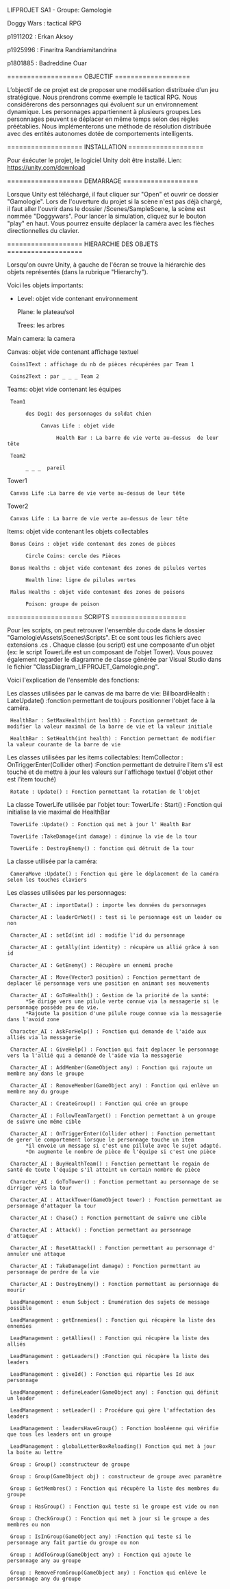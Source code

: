 LIFPROJET SA1 - Groupe: Gamologie

Doggy Wars : tactical RPG

p1911202 : Erkan Aksoy

p1925996 : Finaritra Randriamitandrina

p1801885 : Badreddine Ouar

=================== OBJECTIF ===================

L’objectif de ce projet est de proposer une modélisation distribuée d’un jeu stratégique.
Nous prendrons comme exemple le tactical RPG. Nous considérerons des personnages qui évoluent sur un environnement dynamique.
Les personnages appartiennent à plusieurs groupes.Les personnages peuvent se déplacer en même temps selon des règles préétablies. 
Nous implémenterons une méthode de résolution distribuée avec des entités autonomes dotée de comportements intelligents.


=================== INSTALLATION ===================

Pour éxécuter le projet, le logiciel Unity doit être installé.
Lien: https://unity.com/download

=================== DEMARRAGE ===================

Lorsque Unity est téléchargé, il faut cliquer sur "Open" et ouvrir ce dossier "Gamologie".
Lors de l'ouverture du projet si la scène n'est pas déjà chargé, il faut aller l'ouvrir dans le dossier /Scenes/SampleScene, la scène est nommée "Doggywars".
Pour lancer la simulation, cliquez sur le bouton "play" en haut.
Vous pourrez ensuite déplacer la caméra avec les flèches directionnelles du clavier.

=================== HIERARCHIE DES OBJETS ===================

Lorsqu'on ouvre Unity, à gauche de l'écran se trouve la hiérarchie des objets représentés (dans la rubrique "Hierarchy"). 

Voici les objets importants:

- Level: objet vide contenant environnement

     Plane: le plateau/sol 

     Trees: les arbres

Main camera: la camera

Canvas: objet vide contenant affichage textuel

     Coins1Text : affichage du nb de pièces récupérées par Team 1

     Coins2Text : par _ _ _ Team 2

Teams: objet vide contenant les équipes

     Team1

          des Dog1: des personnages du soldat chien

               Canvas Life : objet vide

                    Health Bar : La barre de vie verte au-dessus  de leur tête

     Team2

          _ _ _  pareil

Tower1

     Canvas Life :La barre de vie verte au-dessus de leur tête

Tower2

     Canvas Life : La barre de vie verte au-dessus de leur tête

Items: objet vide contenant les objets collectables

     Bonus Coins : objet vide contenant des zones de pièces

          Circle Coins: cercle des Pièces

     Bonus Healths : objet vide contenant des zones de pilules vertes

          Health line: ligne de pilules vertes

     Malus Healths : objet vide contenant des zones de poisons

          Poison: groupe de poison


=================== SCRIPTS ===================

Pour les scripts, on peut retrouver l'ensemble du code dans le dossier "Gamologie\Assets\Scenes\Scripts". 
Et ce sont tous les fichiers avec extensions .cs .
Chaque classe (ou script) est une composante d'un objet (ex: le script TowerLife est un composant de l'objet Tower).
Vous pouvez également regarder le diagramme de classe générée par Visual Studio dans le fichier "ClassDiagram_LIFPROJET_Gamologie.png".

Voici l'explication de l'ensemble des fonctions: 

Les classes utilisées par le canvas de ma barre de vie:
     BillboardHealth : LateUpdate() :fonction permettant de toujours positionner l'objet face à la caméra.

     HealthBar : SetMaxHealth(int health) : Fonction permettant de modifier la valeur maximal de la barre de vie et la valeur initiale 

     HealthBar : SetHealth(int health) : Fonction permettant de modifier la valeur courante de la barre de vie 


Les classes utilisées par les items collectables:
     ItemCollector : OnTriggerEnter(Collider other) :Fonction permettant de detruire l'item s'il est touché et de mettre à jour les valeurs sur l'affichage textuel (l'objet other est l'item touché)

     Rotate : Update() : Fonction permettant la rotation de l'objet

La classe TowerLife utilisée par l'objet tour:
     TowerLife : Start() : Fonction qui initialise la vie maximal de HealthBar

     TowerLife :Update() : Fonction qui met à jour l' Health Bar

     TowerLife :TakeDamage(int damage) : diminue la vie de la tour

     TowerLife : DestroyEnemy() : fonction qui détruit de la tour

La classe utilisée par la caméra:

     CameraMove :Update() : Fonction qui gère le déplacement de la caméra selon les touches claviers

Les classes utilisées par les personnages:

     Character_AI : importData() : importe les données du personnages

     Character_AI : leaderOrNot() : test si le personnage est un leader ou non

     Character_AI : setId(int id) : modifie l'id du personnage 

     Character_AI : getAlly(int identity) : récupère un allié grâce à son id 

     Character_AI : GetEnemy() : Récupère un ennemi proche

     Character_AI : Move(Vector3 position) : Fonction permettant de deplacer le personnage vers une position en animant ses mouvements 

     Character_AI : GoToHealth() : Gestion de la priorité de la santé: 
          *Se dirige vers une pilule verte connue via la messagerie si le personnage possède peu de vie. 
          *Rajoute la position d'une pilule rouge connue via la messagerie dans l'avoid zone

     Character_AI : AskForHelp() : Fonction qui demande de l'aide aux alliés via la messagerie

     Character_AI : GiveHelp() : Fonction qui fait deplacer le personnage vers la l'allié qui a demandé de l'aide via la messagerie

     Character_AI : AddMember(GameObject any) : Fonction qui rajoute un membre any dans le groupe

     Character_AI : RemoveMember(GameObject any) : Fonction qui enlève un membre any du groupe

     Character_AI : CreateGroup() : Fonction qui crée un groupe

     Character_AI : FollowTeamTarget() : Fonction permettant à un groupe de suivre une même cible

     Character_AI : OnTriggerEnter(Collider other) : Fonction permettant de gerer le comportement lorsque le personnage touche un item
          *il envoie un message si c'est une pillule avec le sujet adapté.
          *On augmente le nombre de pièce de l'équipe si c'est une pièce

     Character_AI : BuyHealthTeam() : Fonction permettant le regain de santé de toute l'équipe s'il atteint un certain nombre de pièce

     Character_AI : GoToTower() : Fonction permettant au personnage de se dirriger vers la tour 

     Character_AI : AttackTower(GameObject tower) : Fonction permettant au personnage d'attaquer la tour

     Character_AI : Chase() : Fonction permettant de suivre une cible 

     Character_AI : Attack() : Fonction permettant au personnage d'attaquer 

     Character_AI : ResetAttack() : Fonction permettant au personnage d' annuler une attaque

     Character_AI : TakeDamage(int damage) : Fonction permettant au personnage de perdre de la vie 

     Character_AI : DestroyEnemy() : Fonction permettant au personnage de mourir

     LeadManagement : enum Subject : Enumération des sujets de message possible

     LeadManagement : getEnnemies() : Fonction qui récupère la liste des ennemies

     LeadManagement : getAllies() : Fonction qui récupère la liste des alliés

     LeadManagement : getLeaders() :Fonction qui récupère la liste des leaders

     LeadManagement : giveId() : Fonction qui répartie les Id aux personnage

     LeadManagement : defineLeader(GameObject any) : Fonction qui définit un leader

     LeadManagement : setLeader() : Procédure qui gère l'affectation des leaders

     LeadManagement : leadersHaveGroup() : Fonction booléenne qui vérifie que tous les leaders ont un groupe

     LeadManagement : globalLetterBoxReloading() Fonction qui met à jour la boite au lettre

     Group : Group() :constructeur de groupe

     Group : Group(GameObject obj) : constructeur de groupe avec paramètre

     Group : GetMembres() : Fonction qui récupère la liste des membres du groupe

     Group : HasGroup() : Fonction qui teste si le groupe est vide ou non

     Group : CheckGroup() : Fonction qui met à jour si le groupe a des membres ou non

     Group : IsInGroup(GameObject any) :Fonction qui teste si le personnage any fait partie du groupe ou non

     Group : AddToGroup(GameObject any) : Fonction qui ajoute le personnage any au groupe

     Group : RemoveFromGroup(GameObject any) : Fonction qui enlève le personnage any du groupe
